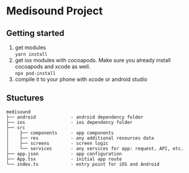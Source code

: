 # Medisound Project

## Getting started
1. get modules     
```yarn install```  
2. get ios modules with cocoapods. Make sure you already install cocoapods and xcode as well.     
```npx pod-install```     
3. compile it to your phone with xcode or android studio      
   
   
## Stuctures
```   
medisound    
├── android             - android dependency folder   
├── ios                 - ios dependency folder   
├── src               
│    ├── components     - app components   
│    ├── res            - any additional resources data     
│    ├── screens        - screen logic   
│    └── services       - any services for app: request, API, etc.  
├── app.json            - app configuration   
├── App.tsx             - initial app route    
└── index.ts            - entry point for iOS and Android    
```   
